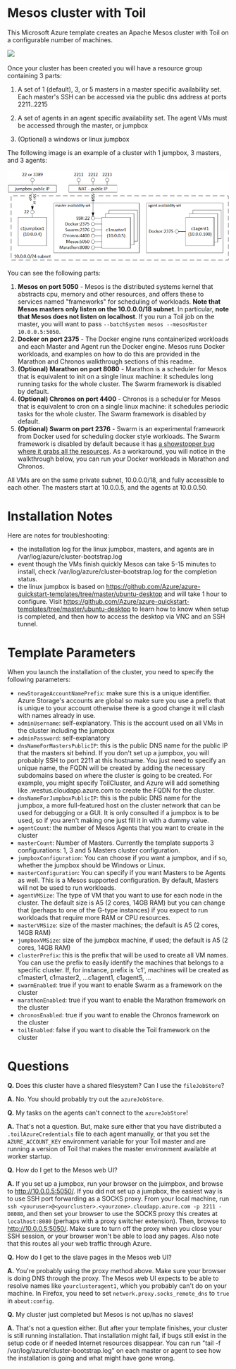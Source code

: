 # Mesos cluster with Toil

This Microsoft Azure template creates an Apache Mesos cluster with Toil on a configurable number of machines.

<a href="https://portal.azure.com/#create/Microsoft.Template/uri/https%3A%2F%2Fraw.githubusercontent.com%2FBD2KGenomics%2Ftoil%2Fmaster%2Fcontrib%2Fazure%2Fazuredeploy.json" target="_blank">
    <img src="http://azuredeploy.net/deploybutton.png"/>
</a>

Once your cluster has been created you will have a resource group containing 3 parts:

1. A set of 1 (default), 3, or 5 masters in a master specific availability set. Each master's SSH can be accessed via the public dns address at ports 2211..2215

2. A set of agents in an agent specific availability set. The agent VMs must be accessed through the master, or jumpbox

3. (Optional) a windows or linux jumpbox

The following image is an example of a cluster with 1 jumpbox, 3 masters, and 3 agents:

![Image of Mesos cluster on azure](images/mesos.png)

You can see the following parts:

1. **Mesos on port 5050** - Mesos is the distributed systems kernel that abstracts cpu, memory and other resources, and offers these to services named "frameworks" for scheduling of workloads. **Note that Mesos masters only listen on the 10.0.0.0/18 subnet**. In particular, **note that Mesos does not listen on localhost**. If you run a Toil job on the master, you will want to pass `--batchSystem mesos --mesosMaster 10.0.0.5:5050`.
2. **Docker on port 2375** - The Docker engine runs containerized workloads and each Master and Agent run the Docker engine. Mesos runs Docker workloads, and examples on how to do this are provided in the Marathon and Chronos walkthrough sections of this readme.
3. **(Optional) Marathon on port 8080** - Marathon is a scheduler for Mesos that is equivalent to init on a single linux machine: it schedules long running tasks for the whole cluster. The Swarm framework is disabled by default.
4. **(Optional) Chronos on port 4400** - Chronos is a scheduler for Mesos that is equivalent to cron on a single linux machine: it schedules periodic tasks for the whole cluster. The Swarm framework is disabled by default.
5. **(Optional) Swarm on port 2376** - Swarm is an experimental framework from Docker used for scheduling docker style workloads. The Swarm framework is disabled by default because it has [a showstopper bug where it grabs all the resources](https://github.com/docker/swarm/issues/1183). As a workaround, you will notice in the walkthrough below, you can run your Docker workloads in Marathon and Chronos.

All VMs are on the same private subnet, 10.0.0.0/18, and fully accessible to each other. The masters start at 10.0.0.5, and the agents at 10.0.0.50.

# Installation Notes

Here are notes for troubleshooting:
 * the installation log for the linux jumpbox, masters, and agents are in /var/log/azure/cluster-bootstrap.log
 * event though the VMs finish quickly Mesos can take 5-15 minutes to install, check /var/log/azure/cluster-bootstrap.log for the completion status.
 * the linux jumpbox is based on https://github.com/Azure/azure-quickstart-templates/tree/master/ubuntu-desktop and will take 1 hour to configure. Visit https://github.com/Azure/azure-quickstart-templates/tree/master/ubuntu-desktop to learn how to know when setup is completed, and then how to access the desktop via VNC and an SSH tunnel.

# Template Parameters
When you launch the installation of the cluster, you need to specify the following parameters:
* `newStorageAccountNamePrefix`: make sure this is a unique identifier. Azure Storage's accounts are global so make sure you use a prefix that is unique to your account otherwise there is a good change it will clash with names already in use.
* `adminUsername`: self-explanatory. This is the account used on all VMs in the cluster including the jumpbox
* `adminPassword`: self-explanatory
* `dnsNameForMastersPublicIP`: this is the public DNS name for the public IP that the masters sit behind. If you don't set up a jumpbox, you will probably SSH to port 2211 at this hostname. You just need to specify an unique name, the FQDN will be created by adding the necessary subdomains based on where the cluster is going to be created. For example, you might specify <userID>ToilCluster, and Azure will add something like .westus.cloudapp.azure.com to create the FQDN for the cluster.
* `dnsNameForJumpboxPublicIP`: this is the public DNS name for the jumpbox, a more full-featured host on the cluster network that can be used for debugging or a GUI. It is only consulted if a jumpbox is to be used, so if you aren't making one just fill it in with a dummy value.
* `agentCount`: the number of Mesos Agents that you want to create in the cluster
* `masterCount`: Number of Masters. Currently the template supports 3 configurations: 1, 3 and 5 Masters cluster configuration.
* `jumpboxConfiguration`: You can choose if you want a jumpbox, and if so, whether the jumpbox should be Windows or Linux.
* `masterConfiguration`: You can specify if you want Masters to be Agents as well. This is a Mesos supported configuration. By default, Masters will not be used to run workloads.
* `agentVMSize`: The type of VM that you want to use for each node in the cluster. The default size is A5 (2 cores, 14GB RAM) but you can change that (perhaps to one of the G-type instances) if you expect to run workloads that require more RAM or CPU resources.
* `masterVMSize`: size of the master machines; the default is A5 (2 cores, 14GB RAM)
* `jumpboxVMSize`: size of the jumpbox machine, if used; the default is A5 (2 cores, 14GB RAM)
* `clusterPrefix`: this is the prefix that will be used to create all VM names. You can use the prefix to easily identify the machines that belongs to a specific cluster. If, for instance, prefix is 'c1', machines will be created as c1master1, c1master2, ...c1agent1, c1agent5, ...
* `swarmEnabled`: true if you want to enable Swarm as a framework on the cluster
* `marathonEnabled`: true if you want to enable the Marathon framework on the cluster
* `chronosEnabled`: true if you want to enable the Chronos framework on the cluster
* `toilEnabled`: false if you want to disable the Toil framework on the cluster

# Questions
**Q.** Does this cluster have a shared filesystem? Can I use the `fileJobStore`? 

**A.** No. You should probably try out the `azureJobStore`.

**Q.** My tasks on the agents can't connect to the `azureJobStore`!

**A.** That's not a question. But, make sure either that you have distributed a `.toilAzureCredentials` file to each agent manually, or that you set the `AZURE_ACCOUNT_KEY` environment variable for your Toil master and are running a version of Toil that makes the master environment available at worker startup.

**Q.** How do I get to the Mesos web UI?

**A.** If you set up a jumpbox, run your browser on the juimpbox, and browse to http://10.0.0.5:5050/. If you did not set up a jumpbox, the easiest way is to use SSH port forwarding as a SOCKS proxy. From your local machine, run `ssh <youruser>@<yourcluster>.<yourzone>.cloudapp.azure.com -p 2211 -D8080`, and then set your browser to use the SOCKS proxy this creates at `localhost:8080` (perhaps with a proxy switcher extension). Then, browse to http://10.0.0.5:5050/. Make sure to turn off the proxy when you close your SSH session, or your browser won't be able to load any pages. Also note that this routes all your web traffic through Azure.

**Q.** How do I get to the slave pages in the Mesos web UI?

**A.** You're probably using the proxy method above. Make sure your browser is doing DNS through the proxy. The Mesos web UI expects to be able to resolve names like `yourclusteragent1`, which you probably can't do on your machine. In Firefox, you need to set `network.proxy.socks_remote_dns` to `true` in `about:config`.

**Q.** My cluster just completed but Mesos is not up/has no slaves!

**A.** That's not a question either. But after your template finishes, your cluster is still running installation. That installation might fail, if bugs still exist in the setup code or if needed Internet resources disappear. You can run "tail -f /var/log/azure/cluster-bootstrap.log" on each master or agent to see how the installation is going and what might have gone wrong.

